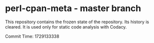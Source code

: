 # perl-cpan-meta - master branch

This repository contains the frozen state of the repository.
Its history is cleared. It is used only for static code
analysis with Codacy.

Commit Time: 1729133338